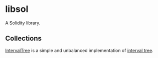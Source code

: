 # libsol
A Solidity library.

## Collections
[IntervalTree](collection/IntervalTree.sol) is a simple and unbalanced implementation of [interval tree](https://en.wikipedia.org/wiki/Interval_tree).